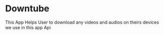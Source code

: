# Downtube
This App Helps User to download any videos and audios on theirs devices
we use in this app Api
